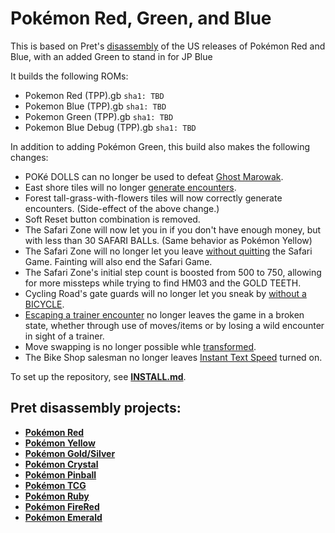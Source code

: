 # Pokémon Red, Green, and Blue

This is based on Pret's [disassembly][pokered] of the US releases of Pokémon Red and Blue, with an added Green to stand in for JP Blue

It builds the following ROMs:

- Pokemon Red (TPP).gb `sha1: TBD`
- Pokemon Blue (TPP).gb `sha1: TBD`
- Pokemon Green (TPP).gb `sha1: TBD`
- Pokemon Blue Debug (TPP).gb `sha1: TBD`

In addition to adding Pokémon Green, this build also makes the following changes:

- POKé DOLLS can no longer be used to defeat [Ghost Marowak](https://glitchcity.wiki/Go_past_the_Marowak_ghost_without_a_Silph_Scope).
- East shore tiles will no longer [generate encounters](https://glitchcity.wiki/Old_man_glitch).
- Forest tall-grass-with-flowers tiles will now correctly generate encounters. (Side-effect of the above change.)
- Soft Reset button combination is removed.
- The Safari Zone will now let you in if you don't have enough money, but with less than 30 SAFARI BALLs. (Same behavior as Pokémon Yellow)
- The Safari Zone will no longer let you leave [without quitting](https://glitchcity.wiki/Safari_Zone_exit_glitch) the Safari Game. Fainting will also end the Safari Game.
- The Safari Zone's initial step count is boosted from 500 to 750, allowing for more missteps while trying to find HM03 and the GOLD TEETH.
- Cycling Road's gate guards will no longer let you sneak by [without a BICYCLE](https://glitchcity.wiki/Go_on_Cycling_Road_without_a_Bicycle).
- [Escaping a trainer encounter](https://glitchcity.wiki/Trainer_escape_glitch) no longer leaves the game in a broken state, whether through use of moves/items or by losing a wild encounter in sight of a trainer.
- Move swapping is no longer possible whle [transformed](https://glitchcity.wiki/Swapping_Transform_moves_glitch).
- The Bike Shop salesman no longer leaves [Instant Text Speed](https://glitchcity.wiki/Bike_Shop_instant_text_glitch) turned on.

To set up the repository, see [**INSTALL.md**](INSTALL.md).


## Pret disassembly projects:

- [**Pokémon Red**][pokered]
- [**Pokémon Yellow**][pokeyellow]
- [**Pokémon Gold/Silver**][pokegold]
- [**Pokémon Crystal**][pokecrystal]
- [**Pokémon Pinball**][pokepinball]
- [**Pokémon TCG**][poketcg]
- [**Pokémon Ruby**][pokeruby]
- [**Pokémon FireRed**][pokefirered]
- [**Pokémon Emerald**][pokeemerald]

[pokered]: https://github.com/pret/pokered
[pokeyellow]: https://github.com/pret/pokeyellow
[pokegold]: https://github.com/pret/pokegold
[pokecrystal]: https://github.com/pret/pokecrystal
[pokepinball]: https://github.com/pret/pokepinball
[poketcg]: https://github.com/pret/poketcg
[pokeruby]: https://github.com/pret/pokeruby
[pokefirered]: https://github.com/pret/pokefirered
[pokeemerald]: https://github.com/pret/pokeemerald
[discord]: https://discord.gg/d5dubZ3
[irc]: https://kiwiirc.com/client/irc.freenode.net/?#pret
